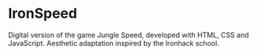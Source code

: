 # IronSpeed
Digital version of the game Jungle Speed, developed with HTML, CSS and JavaScript.
Aesthetic adaptation inspired by the Ironhack school.
